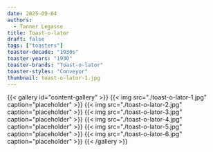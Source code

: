 ```yaml
---
date: 2025-09-04
authors:
  - Tanner Legasse
title: Toast-o-lator
draft: false
tags: ["toasters"]
toaster-decade: "1930s"
toaster-years: "1930"
toaster-brands: "Toast-o-lator"
toaster-styles: "Conveyor"
thumbnail: toast-o-lator-1.jpg
---
```

{{< gallery id="content-gallery" >}}
  {{< img src="./toast-o-lator-1.jpg" caption="placeholder" >}}
  {{< img src="./toast-o-lator-2.jpg" caption="placeholder" >}}
  {{< img src="./toast-o-lator-3.jpg" caption="placeholder" >}}
  {{< img src="./toast-o-lator-4.jpg" caption="placeholder" >}}
  {{< img src="./toast-o-lator-5.jpg" caption="placeholder" >}}
  {{< img src="./toast-o-lator-6.jpg" caption="placeholder" >}}
{{< /gallery >}}

